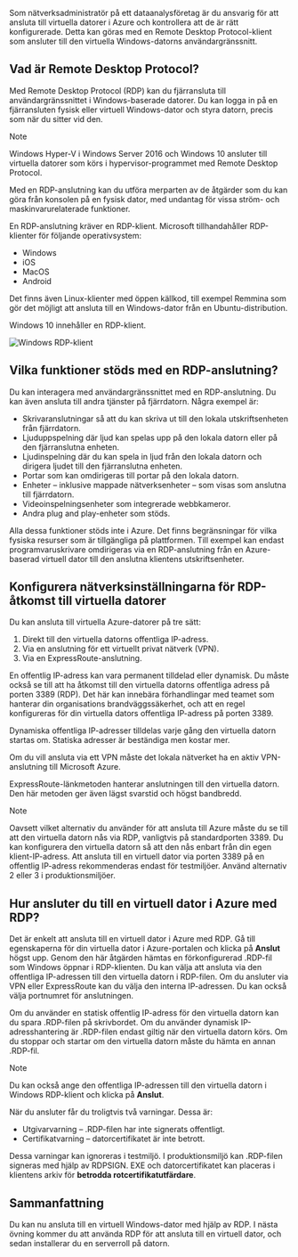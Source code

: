 Som nätverksadministratör på ett dataanalysföretag är du ansvarig för att ansluta till virtuella datorer i Azure och kontrollera att de är rätt konfigurerade. Detta kan göras med en Remote Desktop Protocol-klient som ansluter till den virtuella Windows-datorns användargränssnitt.

## <a name="what-is-the-remote-desktop-protocol"></a>Vad är Remote Desktop Protocol?

Med Remote Desktop Protocol (RDP) kan du fjärransluta till användargränssnittet i Windows-baserade datorer. Du kan logga in på en fjärransluten fysisk eller virtuell Windows-dator och styra datorn, precis som när du sitter vid den.

> [!Note]
> Windows Hyper-V i Windows Server 2016 och Windows 10 ansluter till virtuella datorer som körs i hypervisor-programmet med Remote Desktop Protocol.

Med en RDP-anslutning kan du utföra merparten av de åtgärder som du kan göra från konsolen på en fysisk dator, med undantag för vissa ström- och maskinvarurelaterade funktioner.

En RDP-anslutning kräver en RDP-klient. Microsoft tillhandahåller RDP-klienter för följande operativsystem:

* Windows
* iOS
* MacOS
* Android

Det finns även Linux-klienter med öppen källkod, till exempel Remmina som gör det möjligt att ansluta till en Windows-dator från en Ubuntu-distribution.

Windows 10 innehåller en RDP-klient.

![Windows RDP-klient](../images/2-rdp-client.PNG)

## <a name="what-functionality-does-an-rdp-connection-support"></a>Vilka funktioner stöds med en RDP-anslutning?

Du kan interagera med användargränssnittet med en RDP-anslutning. Du kan även ansluta till andra tjänster på fjärrdatorn. Några exempel är:

* Skrivaranslutningar så att du kan skriva ut till den lokala utskriftsenheten från fjärrdatorn.
* Ljuduppspelning där ljud kan spelas upp på den lokala datorn eller på den fjärranslutna enheten.
* Ljudinspelning där du kan spela in ljud från den lokala datorn och dirigera ljudet till den fjärranslutna enheten.
* Portar som kan omdirigeras till portar på den lokala datorn.
* Enheter – inklusive mappade nätverksenheter – som visas som anslutna till fjärrdatorn.
* Videoinspelningsenheter som integrerade webbkameror.
* Andra plug and play-enheter som stöds.

Alla dessa funktioner stöds inte i Azure. Det finns begränsningar för vilka fysiska resurser som är tillgängliga på plattformen. Till exempel kan endast programvaruskrivare omdirigeras via en RDP-anslutning från en Azure-baserad virtuell dator till den anslutna klientens utskriftsenheter.

## <a name="configure-network-settings-for-rdp-access-to-virtual-machines"></a>Konfigurera nätverksinställningarna för RDP-åtkomst till virtuella datorer

Du kan ansluta till virtuella Azure-datorer på tre sätt:

1. Direkt till den virtuella datorns offentliga IP-adress.
2. Via en anslutning för ett virtuellt privat nätverk (VPN).
3. Via en ExpressRoute-anslutning.

En offentlig IP-adress kan vara permanent tilldelad eller dynamisk. Du måste också se till att ha åtkomst till den virtuella datorns offentliga adress på porten 3389 (RDP). Det här kan innebära förhandlingar med teamet som hanterar din organisations brandväggssäkerhet, och att en regel konfigureras för din virtuella dators offentliga IP-adress på porten 3389.

Dynamiska offentliga IP-adresser tilldelas varje gång den virtuella datorn startas om. Statiska adresser är beständiga men kostar mer.

Om du vill ansluta via ett VPN måste det lokala nätverket ha en aktiv VPN-anslutning till Microsoft Azure.

ExpressRoute-länkmetoden hanterar anslutningen till den virtuella datorn. Den här metoden ger även lägst svarstid och högst bandbredd.

> [!Note]
> Oavsett vilket alternativ du använder för att ansluta till Azure måste du se till att den virtuella datorn nås via RDP, vanligtvis på standardporten 3389. Du kan konfigurera den virtuella datorn så att den nås enbart från din egen klient-IP-adress. Att ansluta till en virtuell dator via porten 3389 på en offentlig IP-adress rekommenderas endast för testmiljöer. Använd alternativ 2 eller 3 i produktionsmiljöer.

## <a name="how-do-you-connect-to-a-vm-in-azure-using-rdp"></a>Hur ansluter du till en virtuell dator i Azure med RDP?

Det är enkelt att ansluta till en virtuell dator i Azure med RDP. Gå till egenskaperna för din virtuella dator i Azure-portalen och klicka på **Anslut** högst upp. Genom den här åtgärden hämtas en förkonfigurerad .RDP-fil som Windows öppnar i RDP-klienten. Du kan välja att ansluta via den offentliga IP-adressen till den virtuella datorn i RDP-filen. Om du ansluter via VPN eller ExpressRoute kan du välja den interna IP-adressen. Du kan också välja portnumret för anslutningen.

Om du använder en statisk offentlig IP-adress för den virtuella datorn kan du spara .RDP-filen på skrivbordet. Om du använder dynamisk IP-adresshantering är .RDP-filen endast giltig när den virtuella datorn körs. Om du stoppar och startar om den virtuella datorn måste du hämta en annan .RDP-fil.

> [!Note]
> Du kan också ange den offentliga IP-adressen till den virtuella datorn i Windows RDP-klient och klicka på **Anslut**.

När du ansluter får du troligtvis två varningar. Dessa är:

* Utgivarvarning – .RDP-filen har inte signerats offentligt.
* Certifikatvarning – datorcertifikatet är inte betrott.

Dessa varningar kan ignoreras i testmiljö. I produktionsmiljö kan .RDP-filen signeras med hjälp av RDPSIGN. EXE och datorcertifikatet kan placeras i klientens arkiv för **betrodda rotcertifikatutfärdare**.

## <a name="summary"></a>Sammanfattning

Du kan nu ansluta till en virtuell Windows-dator med hjälp av RDP. I nästa övning kommer du att använda RDP för att ansluta till en virtuell dator, och sedan installerar du en serverroll på datorn.
